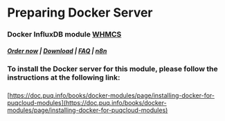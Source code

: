# Preparing Docker Server

### Docker InfluxDB module **[WHMCS](https://puqcloud.com/link.php?id=77)** 

#####  [Order now](https://puqcloud.com/whmcs-module-docker-influxdb.php) | [Download](https://download.puqcloud.com/WHMCS/servers/PUQ_WHMCS-Docker-InfluxDB/) | [FAQ](https://faq.puqcloud.com/) | [n8n](https://puqcloud.com/link.php?id=117)

### To install the Docker server for this module, please follow the instructions at the following link:

#####   
[https://doc.puq.info/books/docker-modules/page/installing-docker-for-puqcloud-modules](https://doc.puq.info/books/docker-modules/page/installing-docker-for-puqcloud-modules)